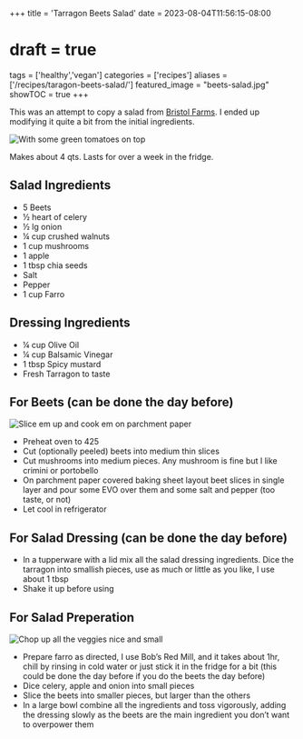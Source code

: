 +++
title = 'Tarragon Beets Salad'
date = 2023-08-04T11:56:15-08:00
# draft = true
tags = ['healthy','vegan']
categories = ['recipes']
aliases = ['/recipes/taragon-beets-salad/']
featured_image = "beets-salad.jpg"
showTOC = true
+++

This was an attempt to copy a salad from [Bristol Farms](https://www.bristolfarms.com/). I ended up modifying it quite a bit from the initial ingredients.

![With some green tomatoes on top](beets-salad.jpg)

Makes about 4 qts. Lasts for over a week in the fridge.

## Salad Ingredients

- 5 Beets
- ½ heart of celery
- ½ lg onion
- ¼ cup crushed walnuts
- 1 cup mushrooms
- 1 apple
- 1 tbsp chia seeds
- Salt
- Pepper
- 1 cup Farro

## Dressing Ingredients

- ¼ cup Olive Oil
- ¼ cup Balsamic Vinegar
- 1 tbsp Spicy mustard
- Fresh Tarragon to taste

## For Beets (can be done the day before)

![Slice em up and cook em on parchment paper](beets-on-parchment.jpg)

- Preheat oven to 425
- Cut (optionally peeled) beets into medium thin slices
- Cut mushrooms into medium pieces. Any mushroom is fine but I like crimini or portobello
- On parchment paper covered baking sheet layout beet slices in single layer and pour some EVO over them and some salt and pepper (too taste, or not)
- Let cool in refrigerator

## For Salad Dressing (can be done the day before)

- In a tupperware with a lid mix all the salad dressing ingredients. Dice the tarragon into smallish pieces, use as much or little as you like, I use about 1 tbsp
- Shake it up before using

## For Salad Preperation

![Chop up all the veggies nice and small](chopped-veggies.jpg)

- Prepare farro as directed, I use Bob’s Red Mill, and it takes about 1hr, chill by rinsing in cold water or just stick it in the fridge for a bit (this could be done the day before if you do the beets the day before)
- Dice celery, apple and onion into small pieces
- Slice the beets into smaller pieces, but larger than the others
- In a large bowl combine all the ingredients and toss vigorously, adding the dressing slowly as the beets are the main ingredient you don’t want to overpower them
